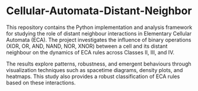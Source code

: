 # Cellular-Automata-Distant-Neighbor

This repository contains the Python implementation and analysis framework for studying the role of distant neighbour interactions in Elementary Cellular Automata (ECA). The project investigates the influence of binary operations (XOR, OR, AND, NAND, NOR, XNOR) between a cell and its distant neighbour on the dynamics of ECA rules across Classes II, III, and IV.

The results explore patterns, robustness, and emergent behaviours through visualization techniques such as spacetime diagrams, density plots, and heatmaps. This study also provides a robust classification of ECA rules based on these interactions.
